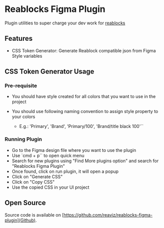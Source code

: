 # Reablocks Figma Plugin

Plugin utilities to super charge your dev work for [reablocks](https://github.com/reaviz/reablocks)

## Features

- CSS Token Generator: Generate Reablock compatible json from Figma Style variables

## CSS Token Generator Usage

### Pre-requisite

- You should have style created for all colors that you want to use in the project
- You should use following naming convention to assign style property to your colors

  - E.g.: 'Primary', 'Brand', 'Primary/100', 'Brand/title black 100'``

### Running Plugin

- Go to the Figma design file where you want to use the plugin
- Use `cmd + p`` to open quick menu
- Search for new plugins using "Find More plugins option" and search for "Reablocks Figma Plugin"
- Once found, click on run plugin, it will open a popup
- Click on "Generate CSS"
- Click on "Copy CSS"
- Use the copied CSS in your UI project

## Open Source
Source code is available on [https://github.com/reaviz/reablocks-figma-plugin](Github).
